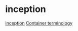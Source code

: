 # inception
[inception](https://araq.notion.site/araq/INCEPTION-266a28f6376749b1935e3c2c91bf0333)
[Container terminology](https://developers.redhat.com/blog/2018/02/22/container-terminology-practical-introduction#basic_vocabulary)
